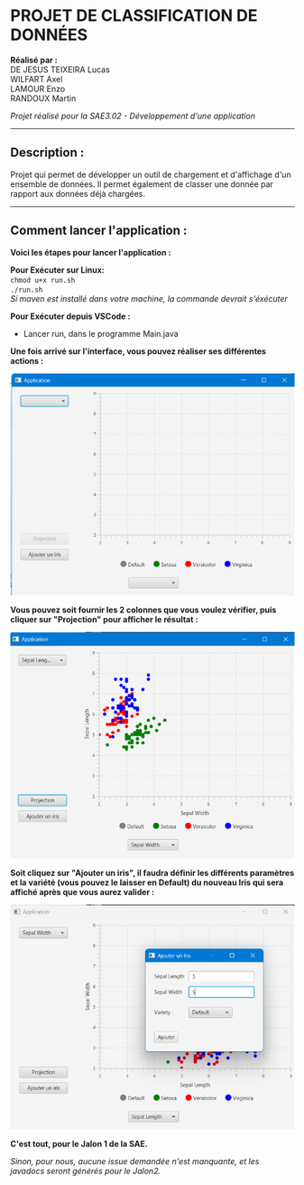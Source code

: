 # PROJET DE CLASSIFICATION DE DONNÉES

**Réalisé par :**  
DE JESUS TEIXEIRA Lucas  
WILFART Axel  
LAMOUR Enzo  
RANDOUX Martin

*Projet réalisé pour la SAE3.02 - Développement d'une application*

---

## Description : 

Projet qui permet de développer un outil de chargement et d'affichage d'un ensemble de données. Il permet également de classer une donnée par rapport aux données déjà chargées.

---

## Comment lancer l'application :

**Voici les étapes pour lancer l'application :**

**Pour Exécuter sur Linux:**  
`chmod u+x run.sh`  
`./run.sh`  
*Si maven est installé dans votre machine, la commande devrait s'éxécuter*

**Pour Exécuter depuis VSCode :**
- Lancer run, dans le programme Main.java

**Une fois arrivé sur l'interface, vous pouvez réaliser ses différentes actions :**

![Image d'accueil de l'appli](res/ReadME/Accueil.png)

**Vous pouvez soit fournir les 2 colonnes que vous voulez vérifier, puis cliquer sur "Projection" pour afficher le résultat :**

![Image d'une projection de l'appli](res/ReadME/Projection.png)

**Soit cliquez sur "Ajouter un iris", il faudra définir les différents paramètres et la variété (vous pouvez le laisser en Default) du nouveau Iris qui sera affiché après que vous aurez valider :**

![Image ajouter un point de l'appli](res/ReadME/Ajouter.png)

**C'est tout, pour le Jalon 1 de la SAE.**

*Sinon, pour nous, aucune issue demandée n'est manquante, et les javadocs seront générés pour le Jalon2.*